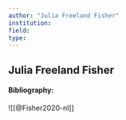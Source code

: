 ```yaml
---
author: "Julia Freeland Fisher"
institution:
field:
type:
---
```


## Julia Freeland Fisher
#### Bibliography:

![[@Fisher2020-nl]]